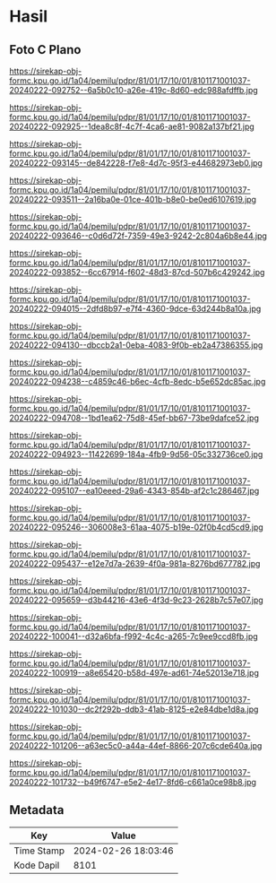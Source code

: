 # Hasil

## Foto C Plano

https://sirekap-obj-formc.kpu.go.id/1a04/pemilu/pdpr/81/01/17/10/01/8101171001037-20240222-092752--6a5b0c10-a26e-419c-8d60-edc988afdffb.jpg

https://sirekap-obj-formc.kpu.go.id/1a04/pemilu/pdpr/81/01/17/10/01/8101171001037-20240222-092925--1dea8c8f-4c7f-4ca6-ae81-9082a137bf21.jpg

https://sirekap-obj-formc.kpu.go.id/1a04/pemilu/pdpr/81/01/17/10/01/8101171001037-20240222-093145--de842228-f7e8-4d7c-95f3-e44682973eb0.jpg

https://sirekap-obj-formc.kpu.go.id/1a04/pemilu/pdpr/81/01/17/10/01/8101171001037-20240222-093511--2a16ba0e-01ce-401b-b8e0-be0ed6107619.jpg

https://sirekap-obj-formc.kpu.go.id/1a04/pemilu/pdpr/81/01/17/10/01/8101171001037-20240222-093646--c0d6d72f-7359-49e3-9242-2c804a6b8e44.jpg

https://sirekap-obj-formc.kpu.go.id/1a04/pemilu/pdpr/81/01/17/10/01/8101171001037-20240222-093852--6cc67914-f602-48d3-87cd-507b6c429242.jpg

https://sirekap-obj-formc.kpu.go.id/1a04/pemilu/pdpr/81/01/17/10/01/8101171001037-20240222-094015--2dfd8b97-e7f4-4360-9dce-63d244b8a10a.jpg

https://sirekap-obj-formc.kpu.go.id/1a04/pemilu/pdpr/81/01/17/10/01/8101171001037-20240222-094130--dbccb2a1-0eba-4083-9f0b-eb2a47386355.jpg

https://sirekap-obj-formc.kpu.go.id/1a04/pemilu/pdpr/81/01/17/10/01/8101171001037-20240222-094238--c4859c46-b6ec-4cfb-8edc-b5e652dc85ac.jpg

https://sirekap-obj-formc.kpu.go.id/1a04/pemilu/pdpr/81/01/17/10/01/8101171001037-20240222-094708--1bd1ea62-75d8-45ef-bb67-73be9dafce52.jpg

https://sirekap-obj-formc.kpu.go.id/1a04/pemilu/pdpr/81/01/17/10/01/8101171001037-20240222-094923--11422699-184a-4fb9-9d56-05c332736ce0.jpg

https://sirekap-obj-formc.kpu.go.id/1a04/pemilu/pdpr/81/01/17/10/01/8101171001037-20240222-095107--ea10eeed-29a6-4343-854b-af2c1c286467.jpg

https://sirekap-obj-formc.kpu.go.id/1a04/pemilu/pdpr/81/01/17/10/01/8101171001037-20240222-095246--306008e3-61aa-4075-b19e-02f0b4cd5cd9.jpg

https://sirekap-obj-formc.kpu.go.id/1a04/pemilu/pdpr/81/01/17/10/01/8101171001037-20240222-095437--e12e7d7a-2639-4f0a-981a-8276bd677782.jpg

https://sirekap-obj-formc.kpu.go.id/1a04/pemilu/pdpr/81/01/17/10/01/8101171001037-20240222-095659--d3b44216-43e6-4f3d-9c23-2628b7c57e07.jpg

https://sirekap-obj-formc.kpu.go.id/1a04/pemilu/pdpr/81/01/17/10/01/8101171001037-20240222-100041--d32a6bfa-f992-4c4c-a265-7c9ee9ccd8fb.jpg

https://sirekap-obj-formc.kpu.go.id/1a04/pemilu/pdpr/81/01/17/10/01/8101171001037-20240222-100919--a8e65420-b58d-497e-ad61-74e52013e718.jpg

https://sirekap-obj-formc.kpu.go.id/1a04/pemilu/pdpr/81/01/17/10/01/8101171001037-20240222-101030--dc2f292b-ddb3-41ab-8125-e2e84dbe1d8a.jpg

https://sirekap-obj-formc.kpu.go.id/1a04/pemilu/pdpr/81/01/17/10/01/8101171001037-20240222-101206--a63ec5c0-a44a-44ef-8866-207c6cde640a.jpg

https://sirekap-obj-formc.kpu.go.id/1a04/pemilu/pdpr/81/01/17/10/01/8101171001037-20240222-101732--b49f6747-e5e2-4e17-8fd6-c661a0ce98b8.jpg


## Metadata

| Key        | Value               |
| ---------- | ------------------- |
| Time Stamp | 2024-02-26 18:03:46 |
| Kode Dapil | 8101                |



